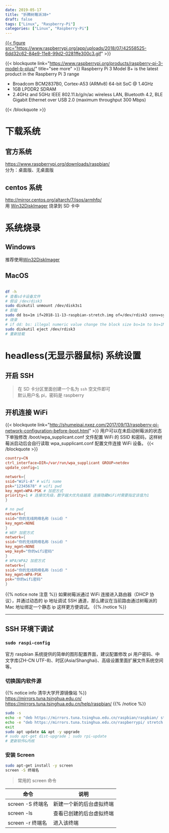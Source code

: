 ```yaml
---
date: 2019-05-17
title: "折腾树莓派3B+"
draft: false
tags: ["Linux", "Raspberry-Pi"]
categories: ["Linux", "Raspberry-Pi"]
---
```


<a href="https://projects.raspberrypi.org/en/pathways/getting-started-with-raspberry-pi">

{{< figure src="https://www.raspberrypi.org/app/uploads/2018/07/42558525-6dd32c62-84e9-11e8-99d2-0281ffe300c3.gif" >}}

{{< blockquote link="https://www.raspberrypi.org/products/raspberry-pi-3-model-b-plus/" title="see more"  >}}
Raspberry Pi 3 Model B+ is the latest product in the Raspberry Pi 3 range

- Broadcom BCM2837B0, Cortex-A53 (ARMv8) 64-bit SoC @ 1.4GHz
- 1GB LPDDR2 SDRAM
- 2.4GHz and 5GHz IEEE 802.11.b/g/n/ac wireless LAN, Bluetooth 4.2, BLE
  Gigabit Ethernet over USB 2.0 (maximum throughput 300 Mbps)

{{< /blockquote >}}

# 下载系统

## 官方系统

https://www.raspberrypi.org/downloads/raspbian/  
分为：桌面版、无桌面版

## centos 系统

http://mirror.centos.org/altarch/7/isos/armhfp/  
用 [Win32DiskImager](https://sourceforge.net/projects/win32diskimager/) 烧录到 SD 卡中

# 系统烧录

## Windows

推荐使用[Win32DiskImager](https://sourceforge.net/projects/win32diskimager/)

## MacOS

```bash

df -h
# 查看sd卡设备文件
# 假设 /dev/disk3
sudo diskutil unmount /dev/disk3s1
# 卸载
sudo dd bs=1m if=2018-11-13-raspbian-stretch.img of=/dev/rdisk3 conv=sync
# 烧录
# if dd: bs: illegal numeric value change the block size bs=1m to bs=1M
sudo diskutil eject /dev/rdisk3
# 重新挂载
```

# headless(无显示器鼠标) 系统设置

## 开启 SSH

> 在 SD 卡分区里面创建一个名为 `ssh` 空文件即可  
> 默认用户名 pi，密码是 raspberry

## 开机连接 WiFi

{{< blockquote link="http://shumeipai.nxez.com/2017/09/13/raspberry-pi-network-configuration-before-boot.html" >}}
用户可以在未启动树莓派的状态下单独修改 /boot/wpa_supplicant.conf 文件配置 WiFi 的 SSID 和密码，这样树莓派启动后会自行读取 wpa_supplicant.conf 配置文件连接 WiFi 设备。
{{< /blockquote >}}

```conf
country=CN
ctrl_interface=DIR=/var/run/wpa_supplicant GROUP=netdev
update_config=1

network={
ssid="WiFi-A" # wifi name
psk="12345678" # wifi pwd
key_mgmt=WPA-PSK # 加密方式
priority=1 # 连接优先级，数字越大优先级越高 连接隐藏WiFi时需要指定该值为1
}

# no pwd
network={
ssid="你的无线网络名称（ssid）"
key_mgmt=NONE
}
# WEP 加密方式
network={
ssid="你的无线网络名称（ssid）"
key_mgmt=NONE
wep_key0="你的wifi密码"
}
# WPA/WPA2 加密方式
network={
ssid="你的无线网络名称（ssid）"
key_mgmt=WPA-PSK
psk="你的wifi密码"
}

```

{{% notice note 注意 %}}
如果树莓派通过 WiFi 连接进入路由器（DHCP 协议），并通过动态的 ip 地址调试 SSH 通道，那么建议在当前路由通过树莓派的 Mac 地址绑定一个静态 ip 这样更方便调试。
{{% /notice %}}

---

## SSH 环境下调试

### `sudo raspi-config`

官方 raspbian 系统提供的简单的图形配置界面，建议配置修改 pi 用户密码、中文字库(ZH-CN UTF-8)、时区(Asia/Shanghai)、高级设置里面扩展文件系统空间等。

### 切换国内软件源

{{% notice info 清华大学开源镜像站 %}}
https://mirrors.tuna.tsinghua.edu.cn/  
https://mirrors.tuna.tsinghua.edu.cn/help/raspbian/
{{% /notice %}}

```bash
sudo -s
echo -e "deb https://mirrors.tuna.tsinghua.edu.cn/raspbian/raspbian/ stretch main non-free contrib \ndeb-src https://mirrors.tuna.tsinghua.edu.cn/raspbian/raspbian/ stretch main non-free contrib" > /etc/apt/sources.list
echo -e "deb https://mirrors.tuna.tsinghua.edu.cn/raspberrypi/ stretch main" > /etc/apt/sources.list.d/raspi.list
exit
sudo apt update && apt -y upgrade
# sudo apt-get dist-upgrade ; sudo rpi-update
# 更新软件&内核
```

### 安装 Screen

```bash
sudo apt-get install -y screen
screen -S 终端名
```

> 常用的 screen 命令

| 命令             | 说明                     |
| ---------------- | ------------------------ |
| screen -S 终端名 | 新建一个新的后台虚拟终端 |
| screen -ls       | 查看已创建的后台虚拟终端 |
| screen -r 终端名 | 进入该终端               |
